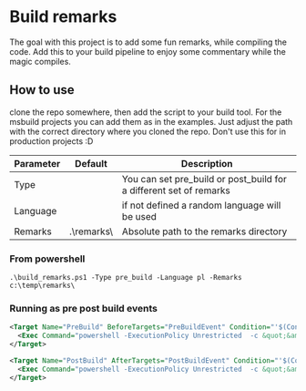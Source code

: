 # Build remarks

The goal with this project is to add some fun remarks, while compiling the code.
Add this to your build pipeline to enjoy some commentary while the magic compiles.

## How to use

clone the repo somewhere, then add the script to your build tool. For the msbuild projects you can add them as in the examples. 
Just adjust the path with the correct directory where you cloned the repo. Don't use this for in production projects :D


| Parameter | Default    | Description                                                        |
| --------- | ---------- | ------------------------------------------------------------------ |
| Type      |            | You can set pre_build or post_build for a different set of remarks |
| Language  |            | if not defined a random language will be used                      |
| Remarks   | .\remarks\ | Absolute path to the remarks directory                             |

### From powershell
 
```
.\build_remarks.ps1 -Type pre_build -Language pl -Remarks c:\temp\remarks\
```

### Running as pre post build events

```xml
<Target Name="PreBuild" BeforeTargets="PreBuildEvent" Condition="'$(Configuration)' == 'Debug'">
  <Exec Command="powershell -ExecutionPolicy Unrestricted  -c &quot;&amp; { c:\temp\build_remarks.ps1 'pre_build' 'c:\temp\remarks\' 'it' }&quot;" />
</Target>
```

```xml
<Target Name="PostBuild" AfterTargets="PostBuildEvent" Condition="'$(Configuration)' == 'Debug'">
  <Exec Command="powershell -ExecutionPolicy Unrestricted  -c &quot;&amp; { c:\temp\build_remarks.ps1 'post_build' 'c:\temp\remarks\' 'pl' }&quot;" />
</Target>
```
